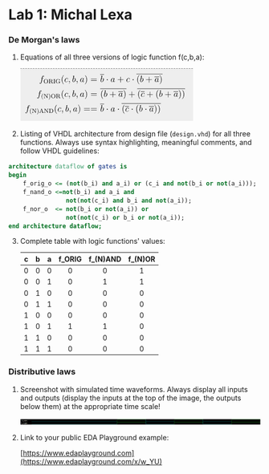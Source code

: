 # Lab 1: Michal Lexa

### De Morgan's laws

1. Equations of all three versions of logic function f(c,b,a):

   ![Logic function](https://github.com/MichalLexa/digital-electronics-1/blob/main/01-gates/rovnice.PNG)

2. Listing of VHDL architecture from design file (`design.vhd`) for all three functions. Always use syntax highlighting, meaningful comments, and follow VHDL guidelines:

```vhdl
architecture dataflow of gates is
begin
    f_orig_o <= (not(b_i) and a_i) or (c_i and not(b_i or not(a_i)));
    f_nand_o <=not(b_i) and a_i and
    			not(not(c_i) and b_i and not(a_i));
    f_nor_o  <= not(b_i or not(a_i)) or
    			not(not(c_i) or b_i or not(a_i));
end architecture dataflow;
```

3. Complete table with logic functions' values:

   | **c** | **b** |**a** | **f_ORIG** | **f_(N)AND** | **f_(N)OR** |
   | :-: | :-: | :-: | :-: | :-: | :-: |
   | 0 | 0 | 0 | 0 | 0 | 1 |
   | 0 | 0 | 1 | 0 | 1 | 1 |
   | 0 | 1 | 0 | 0 | 0 | 0 |
   | 0 | 1 | 1 | 0 | 0 | 0 |
   | 1 | 0 | 0 | 0 | 0 | 0 |
   | 1 | 0 | 1 | 1 | 1 | 0 |
   | 1 | 1 | 0 | 0 | 0 | 0 |
   | 1 | 1 | 1 | 0 | 0 | 0 |

### Distributive laws

1. Screenshot with simulated time waveforms. Always display all inputs and outputs (display the inputs at the top of the image, the outputs below them) at the appropriate time scale!

   ![your figure](https://github.com/MichalLexa/digital-electronics-1/blob/main/01-gates/prubeh.PNG)

2. Link to your public EDA Playground example:

   [https://www.edaplayground.com](https://www.edaplayground.com/x/w_YU)
